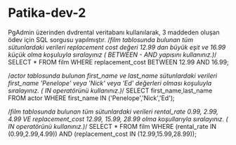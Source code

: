 # Patika-dev-2
PgAdmin üzerinden dvdrental veritabanı kullanılarak, 3 maddeden oluşan ödev için SQL sorgusu yapılmıştır.
/*film tablosunda bulunan tüm sütunlardaki verileri replacement cost değeri 12.99 dan büyük eşit ve 16.99 küçük olma koşuluyla sıralayınız ( BETWEEN - AND yapısını kullanınız.)*/
SELECT * FROM film
WHERE replacement_cost BETWEEN 12.99 AND 16.99;

/*actor tablosunda bulunan first_name ve last_name sütunlardaki verileri first_name 'Penelope' veya 'Nick' veya 'Ed' değerleri olması koşuluyla sıralayınız. ( IN operatörünü kullanınız.)*/
SELECT first_name,last_name FROM actor
WHERE first_name IN ('Penelope','Nick','Ed');

/*film tablosunda bulunan tüm sütunlardaki verileri rental_rate 0.99, 2.99, 4.99 VE replacement_cost 12.99, 15.99, 28.99 olma koşullarıyla sıralayınız. ( IN operatörünü kullanınız.)*/
SELECT * FROM film
WHERE (rental_rate IN (0.99,2.99,4.99)) AND (replacement_cost IN (12.99,15.99,28.99));
